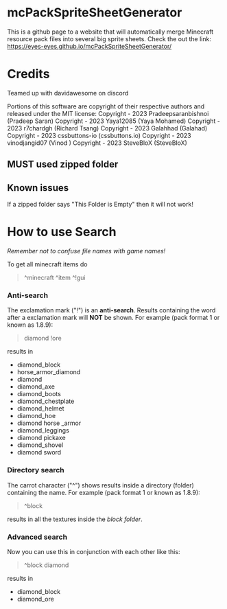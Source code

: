 #     mcPackSpriteSheetGenerator
This is a github page to a website that will automatically merge Minecraft resource pack files into several big sprite sheets.
Check the out the link: https://eyes-eyes.github.io/mcPackSpriteSheetGenerator/

# Credits
Teamed up with davidawesome on discord

Portions of this software are copyright of their respective authors and released under the MIT license:
Copyright - 2023 Pradeepsaranbishnoi (Pradeep Saran)
Copyright - 2023 Yaya12085 (Yaya Mohamed)
Copyright - 2023 r7chardgh (Richard Tsang)
Copyright - 2023 Galahhad (Galahad)
Copyright - 2023 cssbuttons-io (cssbuttons.io)
Copyright - 2023 vinodjangid07 (Vinod )
Copyright - 2023 SteveBloX (SteveBloX)  



## MUST used zipped folder

## Known issues
If a zipped folder says "This Folder is Empty" then it will not work!

# How to use Search
_Remember not to confuse file names with game names!_

To get all minecraft items do
> ^minecraft ^item ^!gui

### Anti-search
The exclamation mark ("!") is an **anti-search**. Results containing the word after a exclamation mark will **NOT** be shown.
For example (pack format 1 or known as 1.8.9):
> diamond !ore

results in
- diamond_block
- horse_armor_diamond
- diamond
- diamond_axe
- diamond_boots
- diamond_chestplate
- diamond_helmet
- diamond_hoe
- diamond horse _armor
- diamond_leggings
- diamond pickaxe
- diamond_shovel
- diamond sword

### Directory search
The carrot character ("^") shows results inside a directory (folder) containing the name.
For example (pack format 1 or known as 1.8.9):
> ^block

results in all the textures inside the _block folder_.

### Advanced search
Now you can use this in conjunction with each other like this:
> ^block diamond

results in 
- diamond_block
- diamond_ore

